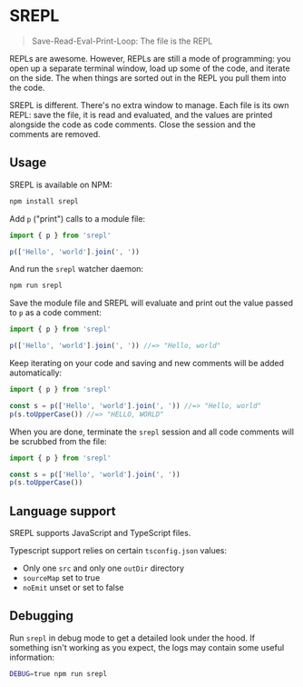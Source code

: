# SREPL

> Save-Read-Eval-Print-Loop: The file is the REPL

REPLs are awesome. However, REPLs are still a mode of programming: you open up a separate terminal window, load up some of the code, and iterate on the side. The when things are sorted out in the REPL you pull them into the code.

SREPL is different. There's no extra window to manage. Each file is its own REPL: save the file, it is read and evaluated, and the values are printed alongside the code as code comments. Close the session and the comments are removed.

## Usage

SREPL is available on NPM:

```sh
npm install srepl
```

Add `p` ("print") calls to a module file:

```js
import { p } from 'srepl'

p(['Hello', 'world'].join(', '))
```

And run the `srepl` watcher daemon:

```sh
npm run srepl
```

Save the module file and SREPL will evaluate and print out the value passed to `p` as a code comment:

```js
import { p } from 'srepl'

p(['Hello', 'world'].join(', ')) //=> "Hello, world"
```

Keep iterating on your code and saving and new comments will be added automatically:

```js
import { p } from 'srepl'

const s = p(['Hello', 'world'].join(', ')) //=> "Hello, world"
p(s.toUpperCase()) //=> "HELLO, WORLD"
```

When you are done, terminate the `srepl` session and all code comments will be scrubbed from the file:

```js
import { p } from 'srepl'

const s = p(['Hello', 'world'].join(', '))
p(s.toUpperCase())
```

## Language support

SREPL supports JavaScript and TypeScript files.

Typescript support relies on certain `tsconfig.json` values:

- Only one `src` and only one `outDir` directory
- `sourceMap` set to true
- `noEmit` unset or set to false

## Debugging

Run `srepl` in debug mode to get a detailed look under the hood. If something isn't working as you expect, the logs may contain some useful information:

```sh
DEBUG=true npm run srepl
```
